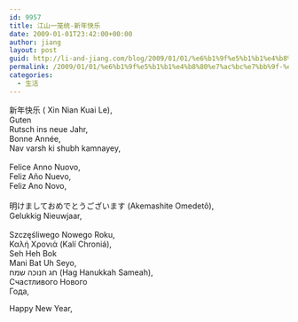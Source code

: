 ```yaml
---
id: 9957
title: 江山一笼统-新年快乐
date: 2009-01-01T23:42:00+00:00
author: jiang
layout: post
guid: http://li-and-jiang.com/blog/2009/01/01/%e6%b1%9f%e5%b1%b1%e4%b8%80%e7%ac%bc%e7%bb%9f-%e6%96%b0%e5%b9%b4%e5%bf%ab%e4%b9%90/
permalink: /2009/01/01/%e6%b1%9f%e5%b1%b1%e4%b8%80%e7%ac%bc%e7%bb%9f-%e6%96%b0%e5%b9%b4%e5%bf%ab%e4%b9%90/
categories:
  - 生活
---
```

<div>
  <div>
    新年快乐 ( Xin Nian Kuai Le), <br />Guten<br /> Rutsch ins neue Jahr, <br />Bonne Année, <br />Nav varsh ki shubh kamnayey,<br /> <br />Felice Anno Nuovo, <br />Feliz Año Nuevo, <br />Feliz Ano Novo,<br /> <br />明けましておめでとうございます (Akemashite Omedetô), <br />Gelukkig Nieuwjaar,<br /> <br />Szczęśliwego Nowego Roku, <br />Καλή Χρονιά (Kalí Chroniá), <br />Seh Heh Bok<br /> Mani Bat Uh Seyo, <br />חג חנוכה שמח (Hag Hanukkah Sameah), <br />Cчастливого Нового<br /> Года,
  </div>
  
  <p>
    Happy New Year,
  </p>
</div>